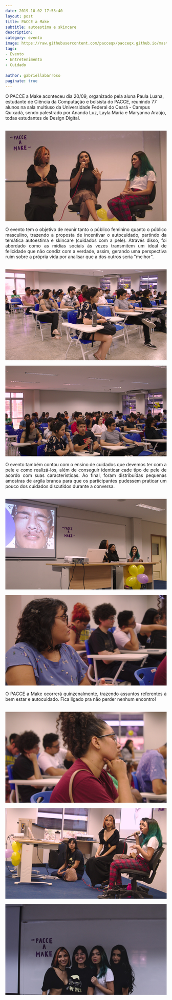 ```yaml
---
date: 2019-10-02 17:53:40
layout: post
title: PACCE a Make 
subtitle: autoestima e skincare
description: 
category: evento
image: https://raw.githubusercontent.com/pacceqx/pacceqx.github.io/master/assets/pic/2019-10-02/1.jpg
tags:
- Evento
- Entretenimento
- Cuidado

author: gabriellabarroso
paginate: true
---
```

<p style="text-align: justify">

O PACCE a Make aconteceu dia 20/09, organizado pela aluna Paula Luana, estudante de Ciência da Computação e bolsista do PACCE, reunindo 77 alunos na sala multiuso da Universidade Federal do Ceará - Campus Quixadá, sendo palestrado por Ananda Luz, Layla Maria e Maryanna Araújo, todas estudantes de Design Digital.  <br> <br>
</p>

![](https://raw.githubusercontent.com/pacceqx/pacceqx.github.io/master/assets/pic/2019-10-02/1.jpg)

<p style="text-align: justify">
O evento tem o objetivo de reunir tanto o público feminino quanto o público masculino, trazendo a proposta de incentivar o autocuidado, partindo da temática autoestima e skincare (cuidados com a pele). Através disso, foi abordado como as mídias sociais às vezes transmitem um ideal de felicidade que não condiz com a verdade, assim, gerando uma perspectiva ruim sobre a própria vida por analisar que a dos outros seria "melhor". <br> <br> </p>

![](https://raw.githubusercontent.com/pacceqx/pacceqx.github.io/master/assets/pic/2019-10-02/2.jpg)

![](https://raw.githubusercontent.com/pacceqx/pacceqx.github.io/master/assets/pic/2019-10-02/3.jpg)

<p style="text-align: justify">
O evento também contou com o ensino de cuidados que devemos ter com a pele e como realizá-los, além de conseguir identicar cade tipo de pele de acordo com suas características. Ao final, foram distribuídas pequenas amostras de argila branca para que os participantes pudessem
praticar um pouco dos cuidados discutidos durante a conversa. <br><br></p>

![](https://raw.githubusercontent.com/pacceqx/pacceqx.github.io/master/assets/pic/2019-10-02/4.jpg)

![](https://raw.githubusercontent.com/pacceqx/pacceqx.github.io/master/assets/pic/2019-10-02/5.jpg)

<p style="text-align: justify">  O PACCE a Make ocorrerá quinzenalmente, trazendo assuntos referentes à bem estar e autocuidado. Fica ligado pra não perder 
nenhum encontro! <br><br></p>

![](https://raw.githubusercontent.com/pacceqx/pacceqx.github.io/master/assets/pic/2019-10-02/6.jpg)

![](https://raw.githubusercontent.com/pacceqx/pacceqx.github.io/master/assets/pic/2019-10-02/7.jpg)

![](https://raw.githubusercontent.com/pacceqx/pacceqx.github.io/master/assets/pic/2019-10-02/8.jpeg)




